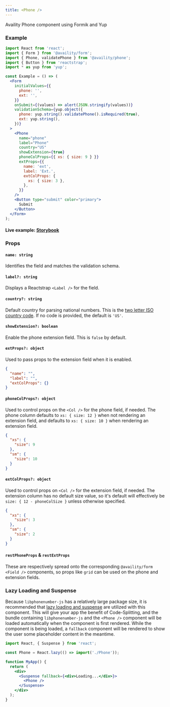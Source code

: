 ```yaml
---
title: <Phone />
---
```


Availity Phone component using Formik and Yup

### Example

```jsx
import React from 'react';
import { Form } from '@availity/form';
import { Phone, validatePhone } from '@availity/phone';
import { Button } from 'reactstrap';
import * as yup from 'yup';

const Example = () => (
  <Form
    initialValues={{
      phone: '',
      ext: '',
    }}
    onSubmit={(values) => alert(JSON.stringify(values))}
    validationSchema={yup.object({
      phone: yup.string().validatePhone().isRequired(true),
      ext: yup.string(),
    })}
  >
    <Phone
      name="phone"
      label="Phone"
      country="US"
      showExtension={true}
      phoneColProps={{ xs: { size: 9 } }}
      extProps={{
        name: 'ext',
        label: 'Ext.',
        extColProps: {
          xs: { size: 3 },
        },
      }}
    />
    <Button type="submit" color="primary">
      Submit
    </Button>
  </Form>
);
```

#### Live example: <a href="https://availity.github.io/availity-react/storybook/?path=/story/formik-phone--default"> Storybook</a>

### Props

#### `name: string`

Identifies the field and matches the validation schema.

#### `label?: string`

Displays a Reactstrap `<Label />` for the field.

#### `country?: string`

Default country for parsing national numbers. This is the [two letter ISO country code](https://en.wikipedia.org/wiki/ISO_3166-1_alpha-2). If no code is provided, the default is `'US'`.

#### `showExtension?: boolean`

Enable the phone extension field. This is `false` by default.

#### `extProps?: object`

Used to pass props to the extension field when it is enabled.

```json
{
  "name": "",
  "label": "",
  "extColProps": {}
}
```

#### `phoneColProps?: object`

Used to control props on the `<Col />` for the phone field, if needed. The phone column defaults to `xs: { size: 12 }` when not rendering an extension field, and defaults to `xs: { size: 10 }` when rendering an extension field.

```json
{
  "xs": {
    "size": 9
  },
  "sm": {
    "size": 10
  }
}
```

#### `extColProps?: object`

Used to control props on `<Col />` for the extension field, if needed. The extension column has no default size value, so it's default will effectively be `size: { 12 - phoneColSize }` unless otherwise specified.

```json
{
  "xs": {
    "size": 3
  },
  "sm": {
    "size": 2
  }
}
```

#### `restPhoneProps` & `restExtProps`

These are respectively spread onto the corresponding `@availity/form` `<Field />` components, so props like `grid` can be used on the phone and extension fields.

### Lazy Loading and Suspense

Because `libphonenumber-js` has a relatively large package size, it is recommended that [lazy loading and suspense](https://reactjs.org/docs/code-splitting.html#reactlazy) are utilized with this component. This will give your app the benefit of Code-Splitting, and the bundle containing `libphonenumber-js` and the `<Phone />` component will be loaded automatically when the component is first rendered. While the component is being loaded, a `fallback` component will be rendered to show the user some placeholder content in the meantime.

```jsx
import React, { Suspense } from 'react';

const Phone = React.lazy(() => import('./Phone'));

function MyApp() {
  return (
    <div>
      <Suspense fallback={<div>Loading...</div>}>
        <Phone />
      </Suspense>
    </div>
  );
}
```
